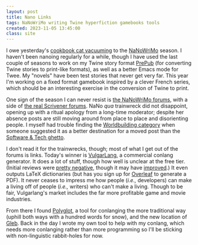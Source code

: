 ```yaml
---
layout: post
title: Nano Links
tags: NaNoWriMo writing Twine hyperfiction gamebooks tools
created: 2023-11-05 13:45:00
class: site
---
```

I owe yesterday's [cookbook cat vacuuming](/blog/023/11/04/quick-indexed/) to the [NaNoWriMo](https://nanowrimo.org/) season.  I haven't been nanoing regularly for a while, though I have used the last couple of seasons to work on my Twine story format [PrePub](/tools/scree/prepub/) (for converting Twine stories to print-like formats), as well as a better Emacs mode for Twee.  My "novels" have been test stories that never get very far.  This year I'm working on a fixed format gamebook inspired by a clever French series, which should be an interesting exercise in the conversion of Twine to print.

One sign of the season I can never resist is [the NaNoWriMo forums](https://forums.nanowrimo.org), with a side of [the real Scrivener forums](https://forum.literatureandlatte.com).  NaNo *qua* trainwreck did not disappoint, opening up with a ritual apology from a long-time moderator; despite her absence posts are still moving around from place to place and disorienting people.  I myself had trouble finding the [Worldbuilding category](https://forums.nanowrimo.org/c/story-development/worldbuilding/59) when someone suggested it as a better destination for a moved post than the [Software & Tech ghetto](https://forums.nanowrimo.org/c/helpful-resources/software-tech/65).

I don't read it for the trainwrecks, though; most of what I get out of the forums is links.  Today's winner is [VulgarLang](https://www.vulgarlang.com), a commercial conlang generator.  It does a lot of stuff, though how well is unclear at the free tier.  (Initial reviews were [pretty negative](https://www.reddit.com/r/conlangs/comments/9yojzd/vulgarlang/), though it may have [improved](https://www.reddit.com/r/conlangs/comments/171gct0/vulgarlang_and_alternatives/).)  It even outputs LaTeX dictionaries (but has you sign up for [Overleaf](https://www.overleaf.com) to generate a PDF).  It never ceases to impress me how people (*i.e.,* developers) can make a living off of people (*i.e.,* writers) who can't make a living.  Though to be fair, Vulgarlang's market includes the far more profitable game and movie industries.

From there I found [Polyglot](https://draquet.github.io/PolyGlot/), a tool for conlanging the more traditional way (uphill both ways with a hundred words for snow), and the new location of [Gleb](https://gleb.000024.org).  Back in the day I wrote my own tool to help with my conlang, which needs more conlanging rather than more programming so I'll be sticking with non-linguistic rabbit-holes for now.
